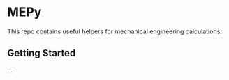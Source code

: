 # MEPy

This repo contains useful helpers for mechanical engineering calculations.

## Getting Started

...